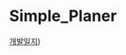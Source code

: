 # Simple_Planer

[개발일지](https://github.com/likeprograming1/Simple_Planer/blob/main/%EA%B0%9C%EB%B0%9C%EC%9D%BC%EC%A7%80.md))

